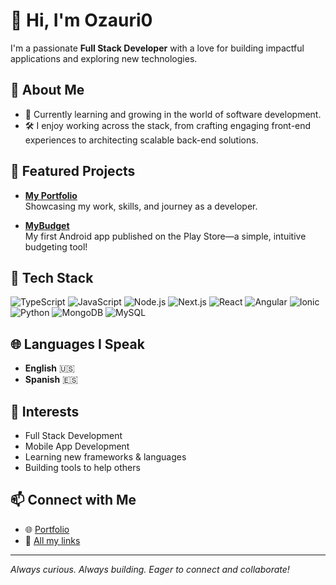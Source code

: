 # 👋 Hi, I'm Ozauri0

I'm a passionate **Full Stack Developer** with a love for building impactful applications and exploring new technologies.

## 🚀 About Me
- 🌱 Currently learning and growing in the world of software development.
- 🛠️ I enjoy working across the stack, from crafting engaging front-end experiences to architecting scalable back-end solutions.

## 🌟 Featured Projects
- [**My Portfolio**](https://christianferrer.me)  
  Showcasing my work, skills, and journey as a developer.

- [**MyBudget**](https://play.google.com/store/apps/details?id=com.ozauri0.mybudget)  
  My first Android app published on the Play Store—a simple, intuitive budgeting tool!

## 🧰 Tech Stack
![TypeScript](https://img.shields.io/badge/TypeScript-007ACC?style=flat&logo=typescript&logoColor=white)
![JavaScript](https://img.shields.io/badge/JavaScript-F7DF1E?style=flat&logo=javascript&logoColor=black)
![Node.js](https://img.shields.io/badge/Node.js-339933?style=flat&logo=node.js&logoColor=white)
![Next.js](https://img.shields.io/badge/Next.js-000000?style=flat&logo=nextdotjs&logoColor=white)
![React](https://img.shields.io/badge/React-20232A?style=flat&logo=react&logoColor=61DAFB)
![Angular](https://img.shields.io/badge/Angular-DD0031?style=flat&logo=angular&logoColor=white)
![Ionic](https://img.shields.io/badge/Ionic-3880FF?style=flat&logo=ionic&logoColor=white)
![Python](https://img.shields.io/badge/Python-3776AB?style=flat&logo=python&logoColor=white)
![MongoDB](https://img.shields.io/badge/MongoDB-47A248?style=flat&logo=mongodb&logoColor=white)
![MySQL](https://img.shields.io/badge/MySQL-4479A1?style=flat&logo=mysql&logoColor=white)

## 🌐 Languages I Speak
- **English** 🇺🇸
- **Spanish** 🇪🇸

## 🎯 Interests
- Full Stack Development
- Mobile App Development
- Learning new frameworks & languages
- Building tools to help others

## 📫 Connect with Me
- 🌐 [Portfolio](https://christianferrer.me)
- 🔗 [All my links](https://link.christianferrer.me)

---

*Always curious. Always building. Eager to connect and collaborate!*
